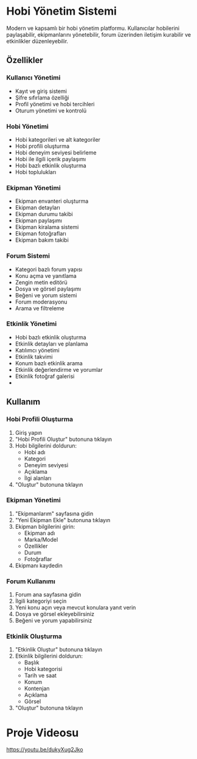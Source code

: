 # Hobi Yönetim Sistemi

Modern ve kapsamlı bir hobi yönetim platformu. Kullanıcılar hobilerini paylaşabilir, ekipmanlarını yönetebilir, forum üzerinden iletişim kurabilir ve etkinlikler düzenleyebilir.

## Özellikler

### Kullanıcı Yönetimi
- Kayıt ve giriş sistemi
- Şifre sıfırlama özelliği
- Profil yönetimi ve hobi tercihleri
- Oturum yönetimi ve kontrolü

### Hobi Yönetimi
- Hobi kategorileri ve alt kategoriler
- Hobi profili oluşturma
- Hobi deneyim seviyesi belirleme
- Hobi ile ilgili içerik paylaşımı
- Hobi bazlı etkinlik oluşturma
- Hobi toplulukları

### Ekipman Yönetimi
- Ekipman envanteri oluşturma
- Ekipman detayları 
- Ekipman durumu takibi
- Ekipman paylaşımı
- Ekipman kiralama sistemi
- Ekipman fotoğrafları
- Ekipman bakım takibi

### Forum Sistemi
- Kategori bazlı forum yapısı
- Konu açma ve yanıtlama
- Zengin metin editörü
- Dosya ve görsel paylaşımı
- Beğeni ve yorum sistemi
- Forum moderasyonu
- Arama ve filtreleme

### Etkinlik Yönetimi
- Hobi bazlı etkinlik oluşturma
- Etkinlik detayları ve planlama
- Katılımcı yönetimi
- Etkinlik takvimi
- Konum bazlı etkinlik arama
- Etkinlik değerlendirme ve yorumlar
- Etkinlik fotoğraf galerisi
- 
## Kullanım

### Hobi Profili Oluşturma
1. Giriş yapın
2. "Hobi Profili Oluştur" butonuna tıklayın
3. Hobi bilgilerini doldurun:
   - Hobi adı
   - Kategori
   - Deneyim seviyesi
   - Açıklama
   - İlgi alanları
4. "Oluştur" butonuna tıklayın

### Ekipman Yönetimi
1. "Ekipmanlarım" sayfasına gidin
2. "Yeni Ekipman Ekle" butonuna tıklayın
3. Ekipman bilgilerini girin:
   - Ekipman adı
   - Marka/Model
   - Özellikler
   - Durum
   - Fotoğraflar
4. Ekipmanı kaydedin

### Forum Kullanımı
1. Forum ana sayfasına gidin
2. İlgili kategoriyi seçin
3. Yeni konu açın veya mevcut konulara yanıt verin
4. Dosya ve görsel ekleyebilirsiniz
5. Beğeni ve yorum yapabilirsiniz

### Etkinlik Oluşturma
1. "Etkinlik Oluştur" butonuna tıklayın
2. Etkinlik bilgilerini doldurun:
   - Başlık
   - Hobi kategorisi
   - Tarih ve saat
   - Konum
   - Kontenjan
   - Açıklama
   - Görsel
3. "Oluştur" butonuna tıklayın

# Proje Videosu
https://youtu.be/dukyXug2Jko
